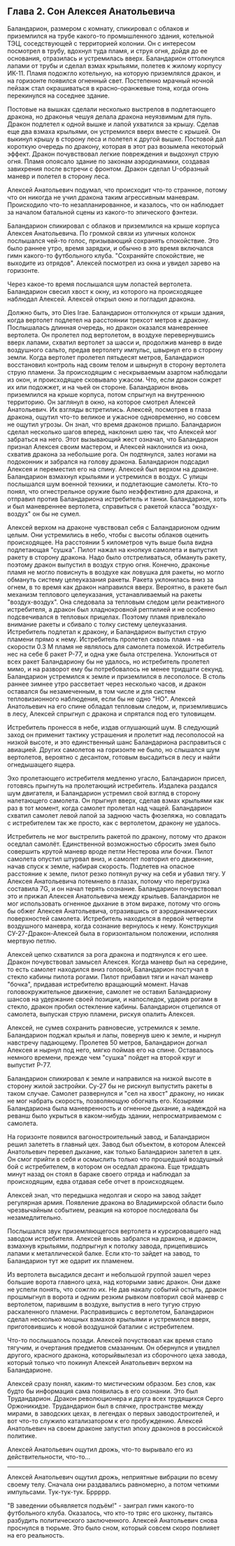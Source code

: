## Глава 2. Сон Алексея Анатольевича

Баландарион, размером с комнату, спикировал с облаков и приземлился на трубе какого-то промышленного здания, котельной ТЭЦ, соседствующей с территорией колонии. Он с интересом посмотрел в трубу, вдохнул туда пламя, и струя огня, дойдя до ее основания, отразилась и устремилась вверх. Баландарион оттолкнулся лапами от трубы и сделал взмах крыльями, полетев к жилому корпусу ИК-11. Пламя подожгло котельную, на которую приземлялся дракон, и на горизонте появился огненный свет. Постепенно мрачный ночной пейзаж стал окрашиваться в красно-оранжевые тона, когда огонь перекинулся на соседнее здание.

Постовые на вышках сделали несколько выстрелов в подлетающего дракона, но драконья чешуя делала дракона неуязвимым для пуль. Дракон подлетел к одной вышке и лапой ухватился за крышу. Сделав еще два взмаха крыльями, он устремился вверх вместе с крышей. Он выкинул крышу в сторону леса и полетел к другой вышке. Постовой дал короткую очередь по дракону, которая в этот раз возымела некоторый эффект. Дракон почувствовал легкие повреждения и выдохнул струю огня. Пламя опоясало здание по законам аэродинамики, создавая завихрения после встречи с фронтом. Дракон сделал U-образный маневр и полетел в сторону леса.

Алексей Анатольевич подумал, что происходит что-то странное, потому что он никогда не учил дракона таким агрессивным маневрам. Происходило что-то незапланированное, и казалось, что он наблюдает за началом батальной сцены из какого-то эпического фэнтези.

Баландарион спикировал с облаков и приземлился на крыше корпуса Алексея Анатольевича. По громкой связи из уличных колонок послышался чей-то голос, призывающий сохранять спокойствие. Это было раннее утро, время зарядки, и обычно в это время включался гимн какого-то футбольного клуба. "Сохраняйте спокойствие, не выходите из отрядов". Алексей посмотрел из окна и увидел зарево на горизонте.

Через какое-то время послышался шум лопастей вертолета. Баландарион свесил хвост к окну, из которого на происходящее наблюдал Алексей. Алексей открыл окно и погладил дракона.

Должно быть, это Dies Irae. Баландарион оттолкнулся от крыши здания, когда вертолет подлетел на расстоянии трехсот метров к дракону. Послышалась длинная очередь, но дракон оказался маневреннее вертолета. Он пролетел под вертолетом, в воздухе перевернувшись вверх лапами, схватил вертолет за шасси и, продолжив маневр в виде воздушного сальто, предав вертолету импульс, швырнул его в сторону земли. Когда вертолет пролетел пятьдесят метров, Баландарион восстановил контроль над своим телом и швырнул в сторону вертолета струю пламени.
За происходящим с нескрываемым азартом наблюдали из окон, и происходящее сковывало ужасом. Что, если дракон сожрет их или подожжет, и на чьей он стороне. Баландарион вновь приземлился на крыше корпуса, потом спрыгнул на внутреннюю территорию. Он заглянул в окно, на которое смотрел Алексей Анатольевич. Их взгляды встретились. Алексей, посмотрев в глаза дракона, ощутил что-то великое и ужасное одновременно, но совсем не ощутил угрозы. Он знал, что время драконов пришло. Баландарион сделал несколько шагов вперед, наклонил шею так, что Алексей мог забраться на него. Этот вызывающий жест означал, что Баландарион признал Алексея своим мастером, и Алексей наклонился из окна, схватив дракона за небольшие рога. Он подтянулся, залез ногами на подоконник и забрался на голову дракона. Баландарион подсадил Алексея и переместил его на спину. Алексей был верхом на драконе.
Баландарион взмахнул крыльями и устремился в воздух. С улицы послышался шум военной техники, и подлетающие самолеты. Кто-то понял, что огнестрельное оружие было неэффективно для дракона, и отправил против Баландариона истребитель и танки. Баландарион, хоть и был маневреннее вертолета, справиться с ракетой класса "воздух-воздух" он бы не сумел.

Алексей верхом на драконе чувствовал себя с Баландарионом одним целым. Они устремились в небо, чтобы с высоты облаков оценить происходящее. На расстоянии 5 километров чуть выше была видна подлетающая "сушка". Пилот нажал на кнопкуя самолета и выпустил ракету в сторону дракона. Надо было отстреливаться, обмануть ракету, поэтому дракон выпустил в воздух струю огня. Конечно, драконье пламя не могло повиснуть в воздухе как ловушка для ракеты, но могло обмануть систему целеуказания ракеты. Ракета уклонилась вниз за огнем, в то время как дракон направился вверх. Вероятно, в ракете был механизм теплового целеуказания, устанавливаемый на ракеты "воздух-воздух". Она следовала за тепловым следом цели реактивного истребителя, а дракон был хладнокровной рептилией и не особенно подсвечивался в тепловых прицелах. Поэтому пламя привлекало внимание ракеты и сбивало с толку систему целеуказания.
Истребитель подлетал к дракону, и Баландарион выпустил струю пламени прямо к нему. Истребитель пролетел сквозь пламя - на скорости 0.3 М пламя не являлось для самолета помехой. Истребитель нес на себе 6 ракет Р-77, и одна уже была отстрелена. Уклониться от всех ракет Баландариону бы не удалось, но истребитель пролетел мимо, и на разворот ему бы потребовалось не менее тридцати секунд. Баландарион устремился к земле и приземлился в лесополосе. В столь раннее зимнее утро рассветает через несколько часов, и дракон оставался бы незамеченным, в том числе и для систем тепловизионного наблюдения, если бы не одно "НО". Алексей Анатольевич на его спине обладал тепловым следом, и, приземлившись в лесу, Алексей спрыгнул с дракона и спрятался под его туловищем.

Истребитель пронесся в небе, издав оглушающий шум. В следующий заход он применит тактику устрашения и пролетит над лесополосой на низкой высоте, и это единственный шанс Баландариона расправиться с авиацией. Других самолетов на горизонте не было, но слышался шум вертолетов, вероятно с десантом, готовым высадиться в лесу и найти огнедышащего ящера.

Эхо пролетающего истребителя медленно угасло, Баландарион присел, готовясь прыгнуть на пролетающий истребитель. Издалека раздался шум двигателя, и Баландарион устремил свой взгляд в сторону налетающего самолета. Он прыгнул вверх, сделав взмах крыльями как раз в тот момент, когда самолет пролетал над чащей. Баландарион схватил самолет левой лапой за заднюю часть фюзеляжа, но совладать с истребителем так же просто, как с вертолетом, дракону не удалось.

Истребитель не мог выстрелить ракетой по дракону, потому что дракон оседлал самолёт. Единственной возможностью сбросить змея было совершить крутой маневр вроде петли Нестерова или бочки. Пилот самолета опустил штурвал вниз, и самолет повторил его движение, начав спуск к земле, набирая скорость. Подлетев на опасное расстояние к земле, пилот резко потянул ручку на себя и убавил тягу. У Алексея Анатольевича потемнело в глазах, потому что перегрузка составила 7G, и он начал терять сознание. Баландарион почувствовал это и прижал Алексея Анатольевича между крыльев. Баландарион не мог использовать огненное дыхание в этом вираже, потому что огонь бы обжег Алексея Анатольевича, отразившись от аэродинамических поверхностей самолета. Истребитель находился в первой четверти воздушного маневра, когда сознание вернулось к нему. Конструкция СУ-27-Дракон-Алексей была в горизонтальном положении, исполняя мертвую петлю.

Алексей цепко схватился за рога дракона и подтянулся к его шее. Дракон почувствовал замысел Алексея. Когда маневр был на середине, то есть самолет находился вниз головой, Баландарион постучал в стекло кабины пилота рогами. Пилот прибавил тяги и начал маневр "бочка", придавая истребителю вращающий момент. Начав головокружительное движение, самолет не оставил Баландариону шансов на удержание своей позиции, и напоследок, ударив рогами в стекло, дракон пробил остекление кабины. Баландарион отцепился от самолета, выпуская струю пламени, рискуя опалить Алексея.

Алексей, не сумев сохранить равновесие, устремился к земле. Баландарион поджал крылья и лапы, повернув шею к земле, и нырнул навстречу падающему. Пролетев 50 метров, Баландарион догнал Алексея и нырнул под него, мягко поймав его на спине. Оставалось немного времени, прежде чем "сушка" пойдет на второй круг и выпустит Р-77.

Баландарион спикировал к земле и направился на низкой высоте в сторону жилой застройки. Су-27 бы не рискнул выпустить ракеты в таком случае. Самолет развернулся и "сел на хвост" дракону, но никак не мог набрать скорость, позволяющую обогнать его. Козырями Баландариона была маневренность и огненное дыхание, а надеждой на реванш было укрыться в каком-нибудь здании, непросматриваемом с самолета.

На горизонте появился вагоностроительный завод, и Баландарион решил залететь в главный цех. Завод был объектом, в котором Алексей Анатольевич перевел дыхание, как только Баландарион залетел в цех. Он смог прийти в себя и осмыслить только что прошедший воздушный бой с истребителем, в котором он оседлал дракона. Еще тридцать минут назад он стоял в бараке своего отряда и наблюдал за происходящим, едва отдавая себе отчет в происходящем.

Алексей знал, что передышка недолгая и скоро на завод зайдет регулярная армия. Появление дракона во Владимирской области было чрезвычайным событием, реакция на которое последовала бы незамедлительно.

Послышался звук приземляющегося вертолета и курсировавшего над заводом истребителя. Алексей вновь забрался на дракона, и дракон, взмахнув крыльями, подпрыгнул к потолку завода, прицепившись лапами к металлической балке. Если кто-то зайдет на завод, то Баландарион тут же одарит их пламенем.

Из вертолета высадился десант и небольшой группой зашел через большие ворота главного цеха, над которыми завис дракон. Они даже не успели понять, что сожгло их. Не дав накалу событий остыть, дракон прошмыгнул в ворота и одним резким рывком повторил свой маневр с вертолетом, парившим в воздухе, выпустив в него тугую струю раскаленного пламени. Расправившись с вертолетом, Баландарион сделал несколько мощных взмахов крыльями и устремился вверх, приготовившись к новой воздушной баталии с истребителем.

Что-то послышалось позади. Алексей почуствовал как время стало тягучим, и очертания предметов смазанным. Он обернулся и увидлел другого, красного дракона, которыйвылезал из сборочного цеха завода, который только что покинул Алексей Анатольевич верхом на Баландарионе.

Алексей сразу понял, каким-то мистическим образом. Без слов, как будто бы информация сама появилась в его сознании. Это был Трудандарион. Дракон революционера и друга всех трудящихся Серго Оржоникидзе. Трудандарион был в спячке, пространстве между мирами, в заводских цехах, в легендах о первых заводостроителей, и вот что-то служило катализатором к его пробуждению. Алексей Анатольевич на своем драконе запустил эпоху драконов в российской политике.

Алексей Анатольевич ощутил дрожь, что-то вырывало его из действительности, что-то...

***

Алексей Анатольевич ощутил дрожь, неприятные вибрации по всему своему телу. Сначала они раздавались равномерно, а потом четкими импульсами. Тук-тук-тук. Бррррр.

"В заведении объявляется подъём!" - заиграл гимн какого-то футбольного клуба. Оказалось, что кто-то тряс его шконку, пытаясь разбудить политического заключенного. Алексей Анатольевич снова проснулся в тюрьме. Это было сном, который совсем скоро повлияет на его реальность.
